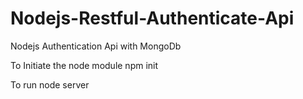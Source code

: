 # Nodejs-Restful-Authenticate-Api
Nodejs Authentication Api with MongoDb


To Initiate the node module
npm init

To run 
node server
